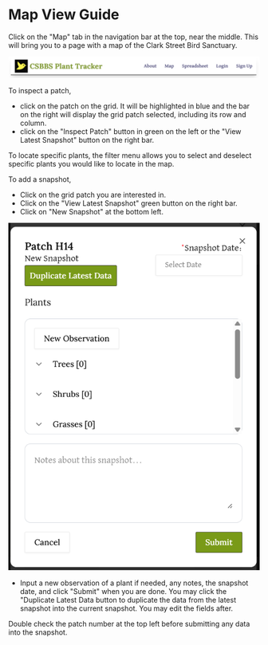 # Map View Guide

Click on the "Map" tab in the navigation bar at the top, near the middle. This will bring you to a page with a map of the Clark Street Bird Sanctuary.

![image](./sign-up-images/header.png)

To inspect a patch, 
- click on the patch on the grid. It will be highlighted in blue and the bar on the right will display the grid patch selected, including its row and column.
- click on the "Inspect Patch" button in green on the left or the "View Latest Snapshot" button on the right bar.

To locate specific plants, the filter menu allows you to select and deselect specific plants you would like to locate in the map.

To add a snapshot,
- Click on the grid patch you are interested in.
- Click on the "View Latest Snapshot" green button on the right bar.
- Click on "New Snapshot" at the bottom left.

![image](./map-view-images/map-view-images.png)

- Input a new observation of a plant if needed, any notes, the snapshot date, and click "Submit" when you are done. You may click the "Duplicate Latest Data button to duplicate the data from the latest snapshot into the current snapshot. You may edit the fields after.

Double check the patch number at the top left before submitting any data into the snapshot.
